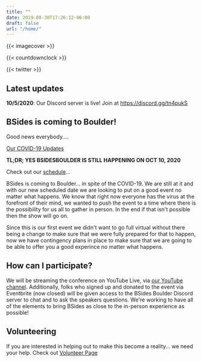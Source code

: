 ```yaml
---
title: ""
date: 2019-08-30T17:26:12-06:00
draft: false
url: "/home/"
---
```


{{< imagecover >}}

{{< countdownclock >}}

{{< twitter >}}

## Latest updates

**10/5/2020**: Our Discord server is live! Join at https://discord.gg/tn4pukS

## BSides is coming to Boulder!

Good news everybody....

[Our COVID-19 Updates](/pages/covid19/)

**TL;DR; YES BSIDESBOULDER IS STILL HAPPENING ON OCT 10, 2020**

Check out our [schedule](/schedule/)...

BSides is coming to Boulder... in spite of the COVID-19.  We are still at it and
with our new scheduled date we are looking to put on a good event no matter what
happens.  We know that right now everyone has the virus at the forefront of their
mind, we wanted to push the event to a time where there is the possibility for
us all to gather in person.  In the end if that isn't possible then the show
will go on.

Since this is our first event we didn't want to go full virtual without there
being a change to make sure that we were fully prepared for that to happen, now
we have contingency plans in place to make sure that we are going to be able to
offer you a good experince no matter what happens.

## How can I participate?

We will be streaming the conference on YouTube Live, via [our YouTube
channel](https://www.youtube.com/channel/UCRUmseZMk79gcQdNga3DEHQ).
Additionally, folks who signed up and donated to the event via Eventbrite (now
closed) will be given access to the BSides Boulder Discord server to chat and to
ask the speakers questions. We're working to have all of the elements to bring
BSides as close to the in-person experience as possible!

## Volunteering

If you are interested in helping out to make this become a reality... we need
your help.  Check out [Volunteer Page](/volunteers/)
